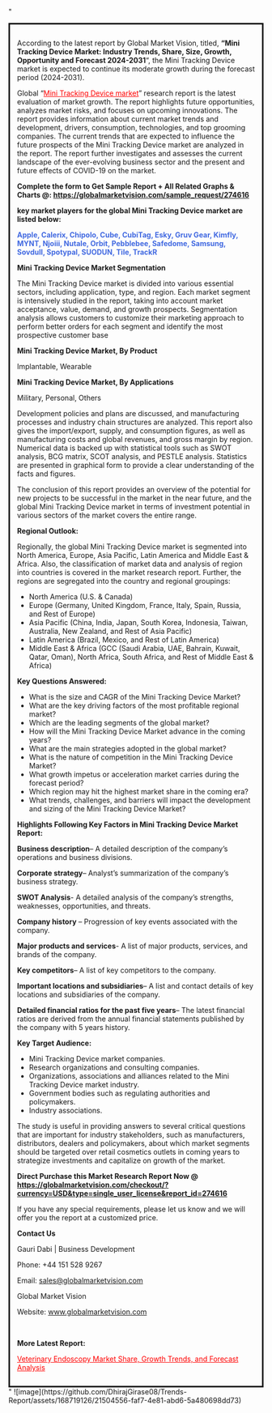 "<div style='border: 3px solid black; padding: 1em;'>

According to the latest report by Global Market Vision, titled, <strong>“Mini Tracking Device Market: Industry Trends, Share, Size, Growth, Opportunity and Forecast 2024-2031</strong>“, the Mini Tracking Device market is expected to continue its moderate growth during the forecast period (2024-2031).

Global “<a style='color: #ff0000;' href='https://globalmarketvision.com/reports/global-mini-tracking-device-market/274616'>Mini Tracking Device market</a>” research report is the latest evaluation of market growth. The report highlights future opportunities, analyzes market risks, and focuses on upcoming innovations. The report provides information about current market trends and development, drivers, consumption, technologies, and top grooming companies. The current trends that are expected to influence the future prospects of the Mini Tracking Device market are analyzed in the report. The report further investigates and assesses the current landscape of the ever-evolving business sector and the present and future effects of COVID-19 on the market.

<strong>Complete the form to Get Sample Report + All Related Graphs &amp; Charts @: <a style='color: #ff0000;' href='https://globalmarketvision.com/sample_request/274616?utm_source=linkedinPulse&utm_medium=SN&utm_campaign=SN'><strong>https://globalmarketvision.com/sample_request/274616</strong></a></strong>

<strong>key market players for the global Mini Tracking Device market are listed below:</strong>

<strong style='color: #4169e1;'>Apple, Calerix, Chipolo, Cube, CubiTag, Esky, Gruv Gear, Kimfly, MYNT, Njoiii, Nutale, Orbit, Pebblebee, Safedome, Samsung, Sovdull, Spotypal, SUODUN, Tile, TrackR</strong>

<strong>Mini Tracking Device Market Segmentation</strong>

The Mini Tracking Device market is divided into various essential sectors, including application, type, and region. Each market segment is intensively studied in the report, taking into account market acceptance, value, demand, and growth prospects. Segmentation analysis allows customers to customize their marketing approach to perform better orders for each segment and identify the most prospective customer base

<strong>Mini Tracking Device Market, By Product</strong>

Implantable, Wearable

<strong>Mini Tracking Device Market, By Applications</strong>

Military, Personal, Others

Development policies and plans are discussed, and manufacturing processes and industry chain structures are analyzed. This report also gives the import/export, supply, and consumption figures, as well as manufacturing costs and global revenues, and gross margin by region. Numerical data is backed up with statistical tools such as SWOT analysis, BCG matrix, SCOT analysis, and PESTLE analysis. Statistics are presented in graphical form to provide a clear understanding of the facts and figures.

The conclusion of this report provides an overview of the potential for new projects to be successful in the market in the near future, and the global Mini Tracking Device market in terms of investment potential in various sectors of the market covers the entire range.

<strong>Regional Outlook:</strong>

Regionally, the global Mini Tracking Device market is segmented into North America, Europe, Asia Pacific, Latin America and Middle East &amp; Africa. Also, the classification of market data and analysis of region into countries is covered in the market research report. Further, the regions are segregated into the country and regional groupings:
<ul>
  <li>North America (U.S. &amp; Canada)</li>
  <li>Europe (Germany, United Kingdom, France, Italy, Spain, Russia, and Rest of Europe)</li>
  <li>Asia Pacific (China, India, Japan, South Korea, Indonesia, Taiwan, Australia, New Zealand, and Rest of Asia Pacific)</li>
  <li>Latin America (Brazil, Mexico, and Rest of Latin America)</li>
  <li>Middle East &amp; Africa (GCC (Saudi Arabia, UAE, Bahrain, Kuwait, Qatar, Oman), North Africa, South Africa, and Rest of Middle East &amp; Africa)</li>
</ul>
<strong>Key Questions Answered:</strong>
<ul>
  <li>What is the size and CAGR of the Mini Tracking Device Market?</li>
  <li>What are the key driving factors of the most profitable regional market?</li>
  <li>Which are the leading segments of the global market?</li>
  <li>How will the Mini Tracking Device Market advance in the coming years?</li>
  <li>What are the main strategies adopted in the global market?</li>
  <li>What is the nature of competition in the Mini Tracking Device Market?</li>
  <li>What growth impetus or acceleration market carries during the forecast period?</li>
  <li>Which region may hit the highest market share in the coming era?</li>
  <li>What trends, challenges, and barriers will impact the development and sizing of the Mini Tracking Device Market?</li>
</ul>
<strong>Highlights Following Key Factors in Mini Tracking Device Market Report:</strong>

<strong>Business description</strong>– A detailed description of the company’s operations and business divisions.

<strong>Corporate strategy</strong>– Analyst’s summarization of the company’s business strategy.

<strong>SWOT Analysis</strong>- A detailed analysis of the company’s strengths, weaknesses, opportunities, and threats.

<strong>Company history</strong> – Progression of key events associated with the company.

<strong>Major products and services</strong>- A list of major products, services, and brands of the company.

<strong>Key competitors</strong>– A list of key competitors to the company.

<strong>Important locations and subsidiaries</strong>– A list and contact details of key locations and subsidiaries of the company.

<strong>Detailed financial ratios for the past five years</strong>– The latest financial ratios are derived from the annual financial statements published by the company with 5 years history.

<strong>Key Target Audience:</strong>
<ul>
  <li>Mini Tracking Device market companies.</li>
  <li>Research organizations and consulting companies.</li>
  <li>Organizations, associations and alliances related to the Mini Tracking Device market industry.</li>
  <li>Government bodies such as regulating authorities and policymakers.</li>
  <li>Industry associations.</li>
</ul>
The study is useful in providing answers to several critical questions that are important for industry stakeholders, such as manufacturers, distributors, dealers and policymakers, about which market segments should be targeted over retail cosmetics outlets in coming years to strategize investments and capitalize on growth of the market.

<strong>Direct Purchase this Market Research Report Now @ </strong><strong><a style='color: #ff0000;' href='https://globalmarketvision.com/checkout/?currency=USD&type=single_user_license&report_id=274616?utm_source=linkedinPulse&utm_medium=SN&utm_campaign=SN'><strong>https://globalmarketvision.com/checkout/?currency=USD&type=single_user_license&report_id=274616</strong></a></strong>

If you have any special requirements, please let us know and we will offer you the report at a customized price.
<p id='ember58' class='ember-view reader-content-blocks__paragraph'><strong>Contact Us</strong></p>
<p id='ember59' class='ember-view reader-content-blocks__paragraph'>Gauri Dabi | Business Development</p>
<p id='ember60' class='ember-view reader-content-blocks__paragraph'>Phone: +44 151 528 9267</p>
Email: <a href='mailto:sales@globalmarketvision.com'>sales@globalmarketvision.com</a>

Global Market Vision

Website: <a href='http://www.globalmarketvision.com'>www.globalmarketvision.com</a>

&nbsp;

<strong>More Latest Report:</strong>

<a style='color: #ff0000;' href='https://medium.com/@rucharoy818/veterinary-endoscopy-market-share-growth-trends-and-forecast-analysis-973494614bc2'>Veterinary Endoscopy Market Share, Growth Trends, and Forecast Analysis</a>

</div>"
![image](https://github.com/DhirajGirase08/Trends-Report/assets/168719126/21504556-faf7-4e81-abd6-5a480698dd73)

